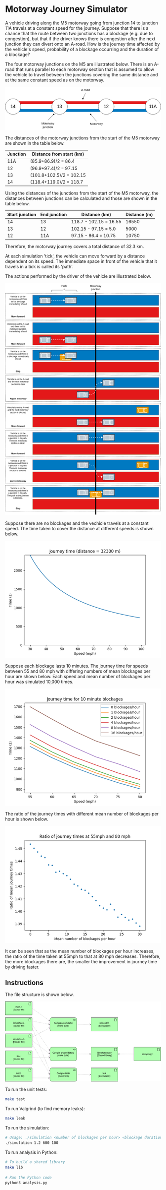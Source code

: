 # Motorway Journey Simulator

A vehicle driving along the M5 motorway going from junction 14 to junction 11A travels at a constant speed for the journey. Suppose that there is a chance that the route between two junctions has a blockage (e.g. due to congestion), but that if the driver knows there is congestion after the next junction they can divert onto an A-road. How is the journey time affected by the vehicle's speed, probability of a blockage occurring and the duration of a blockage?

The four motorway junctions on the M5 are illustrated below. There is an A-road that runs parallel to each motorway section that is assumed to allow the vehicle to travel between the junctions covering the same distance and at the same constant speed as on the motorway.

![Motorway queue](./images/queue.png)

The distances of the motorway junctions from the start of the M5 motorway are shown in the table below.

| Junction | Distance from start (km) |
|----------|--------------------------|
| 11A      | (85.9+86.9)/2 = 86.4     |
| 12       | (96.9+97.4)/2 = 97.15    |
| 13       | (101.8+102.5)/2 = 102.15 |
| 14       | (118.4+119.0)/2 = 118.7  |

Using the distances of the junctions from the start of the M5 motorway, the distances between junctions can be calculated and those are shown in the table below.

| Start junction | End junction | Distance (km)          | Distance (m) |
|----------------|--------------|------------------------|--------------|
| 14             | 13           | 118.7 - 102.15 = 16.55 | 16550        |
| 13             | 12           | 102.15 - 97.15 = 5.0   | 5000         |
| 12             | 11A          | 97.15 - 86.4 = 10.75   | 10750        |

Therefore, the motorway journey covers a total distance of 32.3 km.

At each simulation 'tick', the vehicle can move forward by a distance dependent on its speed. The immediate space in front of the vehicle that it travels in a tick is called its 'path'.

The actions performed by the driver of the vehicle are illustrated below.

![Vehicle decisions](./images/decisions.png)

Suppose there are no blockages and the vechicle travels at a constant speed. The time taken to cover the distance at different speeds is shown below.

![Journey times with no blockages](./images/times-no-blockages.png)

Suppose each blockage lasts 10 minutes. The journey time for speeds between 55 and 80 mph with differing numbers of mean blockages per hour are shown below. Each speed and mean number of blockages per hour was simulated 10,000 times.

![Journey times with 10 minute blockages](./images/time-with-10-min-blockage.png)

The ratio of the journey times with different mean number of blockages per hour is shown below.

![Journey times](./images/ratio.png)

It can be seen that as the mean number of blockages per hour increases, the ratio of the time taken at 55mph to that at 80 mph decreases. Therefore, the more blockages there are, the smaller the improvement in journey time by driving faster.

## Instructions

The file structure is shown below.

![File structure](./images/file-structure.png)

To run the unit tests:

```bash
make test
```

To run Valgrind (to find memory leaks):

```bash
make leak
```

To run the simulation:

```bash
# Usage: ./simulation <number of blockages per hour> <blockage duration> <number of runs per speed>
./simulation 1.2 600 100
```

To run analysis in Python:

```bash
# To build a shared library
make lib

# Run the Python code
python3 analysis.py
```